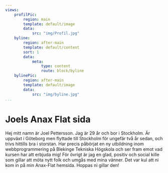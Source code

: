 ```yaml
---
views:
    profilPic:
        region: main
        template: default/image
        data:
            src: "img/Profil.jpg"
    byline:
        region: after-main
        template: default/content
        sort: 1
        data:
            meta:
                type: content
                route: block/byline
    bylinePic:
        region: after-main
        template: default/image
        data:
            src: "img/byline.jpg"
...
```


Joels Anax Flat sida
===============================

Hej mitt namn är Joel Pettersson.
Jag är 29 år och bor i Stockholm.
Är uppväxt i Göteborg men flyttade till Stockholm för
ungefär två år sedan, och trivs hittills bra i storstan.
Har precis påbörjat en ny utbildning inom webbprogrammering på
Blekinge Tekniska Högskola och ser fram emot vad kursen har
att erbjuda mig!
För övrigt är jag en glad, positiv och social kille som gillar
att möta nytt folk och umgås med mina vänner.
Det var kul att ni kom in på min Anax-Flat hemsida.
Hoppas ni gillar den!
